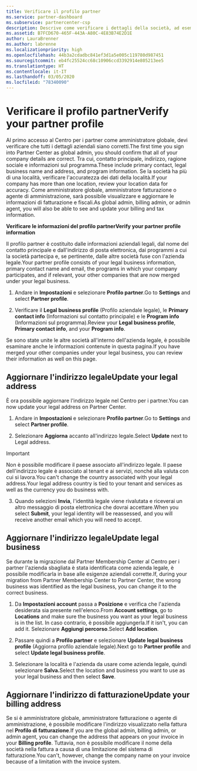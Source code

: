 ```yaml
---
title: Verificare il profilo partner
ms.service: partner-dashboard
ms.subservice: partnercenter-csp
description: Descrive come verificare i dettagli della società, ad esempio contatto principale, indirizzo e informazioni sul programma. Puoi anche aggiornare l'indirizzo legale e di fatturazione.
ms.assetid: B7FCD670-465F-443A-A80C-4E83B74E2D1E
author: LauraBrenner
ms.author: labrenne
ms.localizationpriority: high
ms.openlocfilehash: 44b3a2cdadbc841ef3d1a5e005c119780d987451
ms.sourcegitcommit: eb4fc25524cc68c10906ccd3392914e805213ee5
ms.translationtype: HT
ms.contentlocale: it-IT
ms.lasthandoff: 03/05/2020
ms.locfileid: "78340090"
---
```

# <a name="verify-your-partner-profile"></a><span data-ttu-id="5882e-104">Verificare il profilo partner</span><span class="sxs-lookup"><span data-stu-id="5882e-104">Verify your partner profile</span></span>

<span data-ttu-id="5882e-105">Al primo accesso al Centro per i partner come amministratore globale, devi verificare che tutti i dettagli aziendali siano corretti.</span><span class="sxs-lookup"><span data-stu-id="5882e-105">The first time you sign into Partner Center as global admin, you should confirm that all of your company details are correct.</span></span> <span data-ttu-id="5882e-106">Tra cui, contatto principale, indirizzo, ragione sociale e informazioni sul programma.</span><span class="sxs-lookup"><span data-stu-id="5882e-106">These include primary contact, legal business name and address, and program information.</span></span> <span data-ttu-id="5882e-107">Se la società ha più di una località, verificare l'accuratezza dei dati della località.</span><span class="sxs-lookup"><span data-stu-id="5882e-107">If your company has more than one location, review your location data for accuracy.</span></span> <span data-ttu-id="5882e-108">Come amministratore globale, amministratore fatturazione o agente di amministrazione, sarà possibile visualizzare e aggiornare le informazioni di fatturazione e fiscali.</span><span class="sxs-lookup"><span data-stu-id="5882e-108">As global admin, billing admin, or admin agent, you will also be able to see and update your billing and tax information.</span></span> 

<span data-ttu-id="5882e-109">**Verificare le informazioni del profilo partner**</span><span class="sxs-lookup"><span data-stu-id="5882e-109">**Verify your partner profile information**</span></span>

<span data-ttu-id="5882e-110">Il profilo partner è costituito dalle informazioni aziendali legali, dal nome del contatto principale e dall'indirizzo di posta elettronica, dai programmi a cui la società partecipa e, se pertinente, dalle altre società fuse con l'azienda legale.</span><span class="sxs-lookup"><span data-stu-id="5882e-110">Your partner profile consists of your legal business information, primary contact name and email, the programs in which your company participates, and if relevant, your other companies that are now merged under your legal business.</span></span>

1.  <span data-ttu-id="5882e-111">Andare in **Impostazioni** e selezionare **Profilo partner**.</span><span class="sxs-lookup"><span data-stu-id="5882e-111">Go to **Settings** and select **Partner profile**.</span></span>

2.  <span data-ttu-id="5882e-112">Verificare il **Legal business profile** (Profilo aziendale legale), le **Primary contact info** (Informazioni sul contatto principale) e le **Program info** (Informazioni sul programma).</span><span class="sxs-lookup"><span data-stu-id="5882e-112">Review your **Legal business profile**, **Primary contact info**, and your **Program info**.</span></span>

<span data-ttu-id="5882e-113">Se sono state unite le altre società all'interno dell'azienda legale, è possibile esaminare anche le informazioni contenute in questa pagina.</span><span class="sxs-lookup"><span data-stu-id="5882e-113">If you have merged your other companies under your legal business, you can review their information as well on this page.</span></span>

## <a name="update-your-legal-address"></a><span data-ttu-id="5882e-114">Aggiornare l'indirizzo legale</span><span class="sxs-lookup"><span data-stu-id="5882e-114">Update your legal address</span></span>

<span data-ttu-id="5882e-115">È ora possibile aggiornare l'indirizzo legale nel Centro per i partner.</span><span class="sxs-lookup"><span data-stu-id="5882e-115">You can now update your legal address on Partner Center.</span></span>

1. <span data-ttu-id="5882e-116">Andare in **Impostazioni** e selezionare **Profilo partner**.</span><span class="sxs-lookup"><span data-stu-id="5882e-116">Go to **Settings** and select **Partner profile**.</span></span> 

2. <span data-ttu-id="5882e-117">Selezionare **Aggiorna** accanto all'indirizzo legale.</span><span class="sxs-lookup"><span data-stu-id="5882e-117">Select **Update** next to Legal address.</span></span> 

>[!Important]
><span data-ttu-id="5882e-118">Non è possibile modificare il paese associato all'indirizzo legale. Il paese dell'indirizzo legale è associato al tenant e ai servizi, nonché alla valuta con cui si lavora.</span><span class="sxs-lookup"><span data-stu-id="5882e-118">You can't change the country associated with your legal address.Your legal address country is tied to your tenant and services as well as the currency you do business with.</span></span> 

3. <span data-ttu-id="5882e-119">Quando selezioni **Invia**, l'identità legale viene rivalutata e riceverai un altro messaggio di posta elettronica che dovrai accettare.</span><span class="sxs-lookup"><span data-stu-id="5882e-119">When you select **Submit**, your legal identity will be reassessed, and you will receive another email which you will need to accept.</span></span>

## <a name="update-legal-business"></a><span data-ttu-id="5882e-120">Aggiornare l'indirizzo legale</span><span class="sxs-lookup"><span data-stu-id="5882e-120">Update legal business</span></span>

<span data-ttu-id="5882e-121">Se durante la migrazione dal Partner Membership Center al Centro per i partner l'azienda sbagliata è stata identificata come azienda legale, è possibile modificarla in base alle esigenze aziendali corrette.</span><span class="sxs-lookup"><span data-stu-id="5882e-121">If, during your migration from Partner Membership Center to Partner Center, the wrong business was identified as the legal business, you can change it to the correct business.</span></span>

1. <span data-ttu-id="5882e-122">Da **Impostazioni account** passa a **Posizione** e verifica che l'azienda desiderata sia presente nell'elenco.</span><span class="sxs-lookup"><span data-stu-id="5882e-122">From **Account settings**, go to **Locations** and make sure the business you want as your legal business is in the list.</span></span> <span data-ttu-id="5882e-123">In caso contrario, è possibile aggiungerla.</span><span class="sxs-lookup"><span data-stu-id="5882e-123">If it isn't, you can add it.</span></span> <span data-ttu-id="5882e-124">Selezionare **Aggiungi percorso**.</span><span class="sxs-lookup"><span data-stu-id="5882e-124">Select **Add location**.</span></span>

2.    <span data-ttu-id="5882e-125">Passare quindi a **Profilo partner** e selezionare **Update legal business profile** (Aggiorna profilo aziendale legale).</span><span class="sxs-lookup"><span data-stu-id="5882e-125">Next go to **Partner profile** and select **Update legal business profile**.</span></span>

3.    <span data-ttu-id="5882e-126">Selezionare la località e l'azienda da usare come azienda legale, quindi selezionare **Salva.**</span><span class="sxs-lookup"><span data-stu-id="5882e-126">Select the location and business you want to use as your legal business and then select **Save**.</span></span>

## <a name="update-your-billing-address"></a><span data-ttu-id="5882e-127">Aggiornare l'indirizzo di fatturazione</span><span class="sxs-lookup"><span data-stu-id="5882e-127">Update your billing address</span></span>

<span data-ttu-id="5882e-128">Se si è amministratore globale, amministratore fatturazione o agente di amministrazione, è possibile modificare l'indirizzo visualizzato nella fattura nel **Profilo di fatturazione**.</span><span class="sxs-lookup"><span data-stu-id="5882e-128">If you are the global admin, billing admin, or admin agent, you can change the address that appears on your invoice in your **Billing profile**.</span></span> <span data-ttu-id="5882e-129">Tuttavia, non è possibile modificare il nome della società nella fattura a causa di una limitazione del sistema di fatturazione.</span><span class="sxs-lookup"><span data-stu-id="5882e-129">You can't, however, change the company name on your invoice because of a limitation with the invoice system.</span></span>

 


